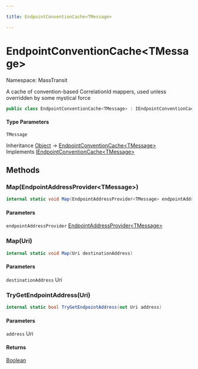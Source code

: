```yaml
---

title: EndpointConventionCache<TMessage>

---
```


# EndpointConventionCache\<TMessage\>

Namespace: MassTransit

A cache of convention-based CorrelationId mappers, used unless overridden by some mystical force

```csharp
public class EndpointConventionCache<TMessage> : IEndpointConventionCache<TMessage>
```

#### Type Parameters

`TMessage`<br/>

Inheritance [Object](https://learn.microsoft.com/en-us/dotnet/api/system.object) → [EndpointConventionCache\<TMessage\>](../masstransit/endpointconventioncache-1)<br/>
Implements [IEndpointConventionCache\<TMessage\>](../masstransit/iendpointconventioncache-1)

## Methods

### **Map(EndpointAddressProvider\<TMessage\>)**

```csharp
internal static void Map(EndpointAddressProvider<TMessage> endpointAddressProvider)
```

#### Parameters

`endpointAddressProvider` [EndpointAddressProvider\<TMessage\>](../masstransit/endpointaddressprovider-1)<br/>

### **Map(Uri)**

```csharp
internal static void Map(Uri destinationAddress)
```

#### Parameters

`destinationAddress` Uri<br/>

### **TryGetEndpointAddress(Uri)**

```csharp
internal static bool TryGetEndpointAddress(out Uri address)
```

#### Parameters

`address` Uri<br/>

#### Returns

[Boolean](https://learn.microsoft.com/en-us/dotnet/api/system.boolean)<br/>
